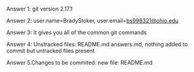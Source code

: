 Answer 1: git version 2.17.1

Answer 2: user.name=BradyStoker, user.email=bs998321@ohio.edu

Answer 3: It gives you all of the common git commands 

Answer 4: Unstracked files: README.md answers.md, nothing added to commit but untracked files present

Answer 5.Changes to be commited: new file: README.md




